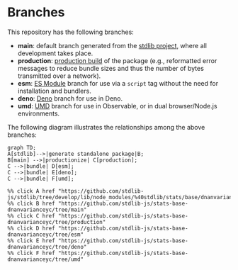 <!--

@license Apache-2.0

Copyright (c) 2022 The Stdlib Authors.

Licensed under the Apache License, Version 2.0 (the "License");
you may not use this file except in compliance with the License.
You may obtain a copy of the License at

    http://www.apache.org/licenses/LICENSE-2.0

Unless required by applicable law or agreed to in writing, software
distributed under the License is distributed on an "AS IS" BASIS,
WITHOUT WARRANTIES OR CONDITIONS OF ANY KIND, either express or implied.
See the License for the specific language governing permissions and
limitations under the License.

-->

# Branches

This repository has the following branches:

-   **main**: default branch generated from the [stdlib project][stdlib-url], where all development takes place.
-   **production**: [production build][production-url] of the package (e.g., reformatted error messages to reduce bundle sizes and thus the number of bytes transmitted over a network).
-   **esm**: [ES Module][esm-url] branch for use via a `script` tag without the need for installation and bundlers.
-   **deno**: [Deno][deno-url] branch for use in Deno.
-   **umd**: [UMD][umd-url] branch for use in Observable, or in dual browser/Node.js environments.

The following diagram illustrates the relationships among the above branches:

```mermaid
graph TD;
A[stdlib]-->|generate standalone package|B;
B[main] -->|productionize| C[production];
C -->|bundle| D[esm];
C -->|bundle| E[deno];
C -->|bundle| F[umd];

%% click A href "https://github.com/stdlib-js/stdlib/tree/develop/lib/node_modules/%40stdlib/stats/base/dnanvarianceyc"
%% click B href "https://github.com/stdlib-js/stats-base-dnanvarianceyc/tree/main"
%% click C href "https://github.com/stdlib-js/stats-base-dnanvarianceyc/tree/production"
%% click D href "https://github.com/stdlib-js/stats-base-dnanvarianceyc/tree/esm"
%% click E href "https://github.com/stdlib-js/stats-base-dnanvarianceyc/tree/deno"
%% click F href "https://github.com/stdlib-js/stats-base-dnanvarianceyc/tree/umd"
```

[stdlib-url]: https://github.com/stdlib-js/stdlib/tree/develop/lib/node_modules/%40stdlib/stats/base/dnanvarianceyc
[production-url]: https://github.com/stdlib-js/stats-base-dnanvarianceyc/tree/production
[deno-url]: https://github.com/stdlib-js/stats-base-dnanvarianceyc/tree/deno
[umd-url]: https://github.com/stdlib-js/stats-base-dnanvarianceyc/tree/umd
[esm-url]: https://github.com/stdlib-js/stats-base-dnanvarianceyc/tree/esm